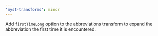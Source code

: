 ```yaml
---
'myst-transforms': minor
---
```


Add `firstTimeLong` option to the abbreviations transform to expand the abbreviation the first time it is encountered.
